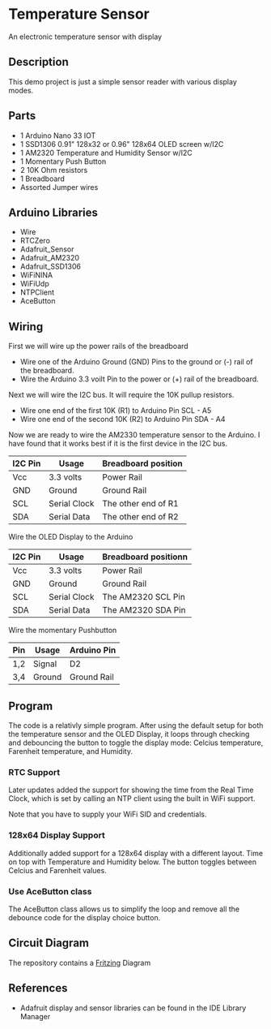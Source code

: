 # Temperature Sensor
An electronic temperature sensor with display

## Description 
This demo project is just a simple sensor reader with various display modes.

## Parts 
- 1 Arduino Nano 33 IOT
- 1 SSD1306 0.91" 128x32 or 0.96" 128x64 OLED screen w/I2C 
- 1 AM2320 Temperature and Humidity Sensor w/I2C
- 1 Momentary Push Button
- 2 10K Ohm resistors
- 1 Breadboard
- Assorted Jumper wires

## Arduino Libraries
- Wire
- RTCZero
- Adafruit_Sensor
- Adafruit_AM2320
- Adafruit_SSD1306
- WiFiNINA
- WiFiUdp
- NTPClient
- AceButton

## Wiring
First we will wire up the power rails of the breadboard
- Wire one of the Arduino Ground (GND) Pins to the ground or (-) rail of the breadboard.
- Wire the Arduino 3.3 voilt Pin to the power or (+) rail of the breadboard.

Next  we will wire the I2C bus.  It will require the 10K pullup resistors.
- Wire one end of the first 10K (R1) to Arduino Pin SCL - A5
- Wire one end of the second 10K (R2) to Arduino Pin SDA - A4

Now we are ready to wire the AM2330 temperature sensor to the Arduino.  I have found that it works best if it is the first device in the I2C bus.

| I2C Pin | Usage | Breadboard position |
| ------- | ----- | ----------- |
| Vcc | 3.3 volts | Power Rail
| GND | Ground | Ground Rail |
| SCL | Serial Clock | The other end of R1 |
| SDA | Serial Data | The other end of R2 |

Wire the OLED Display to the Arduino

| I2C Pin | Usage | Breadboard positionn |
| ------- | ----- | ----------- |
| Vcc | 3.3 volts | Power Rail
| GND | Ground | Ground Rail |
| SCL | Serial Clock | The AM2320 SCL Pin |
| SDA | Serial Data | The AM2320 SDA Pin |

Wire the momentary Pushbutton

| Pin | Usage | Arduino Pin |
| ------- | ----- | ----------- |
| 1,2 | Signal | D2 |
| 3,4 | Ground | Ground Rail |

## Program
The code is a relativly simple program.  After using the default setup for both the temperature sensor and the OLED Display, it loops through checking and debouncing the button to toggle the display mode: Celcius temperature, Farenheit temperature, and Humidity.

### RTC Support
Later updates added the support for showing the time from the Real Time Clock, which is set by calling an NTP client using the built in WiFi support.

Note that you have to supply your WiFi SID and credentials.

### 128x64 Display Support
Additionally added support for a 128x64 display with a different layout.
Time on top with Temperature and Humidity below.  The button toggles between Celcius and Farenheit values.

### Use AceButton class
The AceButton class allows us to simplify the loop and remove all the debounce code for the display choice button.

## Circuit Diagram
The repository contains a [Fritzing](https://fritzing.org/home/) Diagram

## References
- Adafruit display and sensor libraries can be found in the IDE Library Manager
